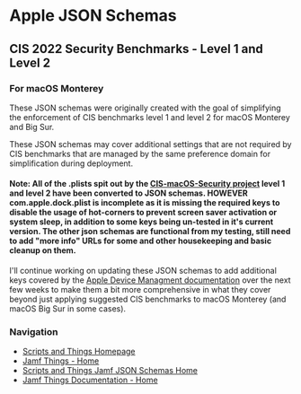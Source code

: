 # Apple JSON Schemas
## CIS 2022 Security Benchmarks - Level 1 and Level 2
### For macOS Monterey

These JSON schemas were originally created with the goal of simplifying the enforcement of CIS benchmarks level 1 and level 2 for macOS Monterey and Big Sur.

These JSON schemas may cover additional settings that are not required by CIS benchmarks that are managed by the same preference domain for simplification during deployment.


#### Note: All of the .plists spit out by the [CIS-macOS-Security project](https://github.com/mvdbent/CIS-macOS-Security) level 1 and level 2 have been converted to JSON schemas. **HOWEVER com.apple.dock.plist is incomplete as it is missing the required keys to disable the usage of hot-corners to prevent screen saver activation or system sleep, in addition to some keys being un-tested in it's current version**. The other json schemas are functional from my testing, still need to add "more info" URLs for some and other housekeeping and basic cleanup on them. 

I'll continue working on updating these JSON schemas to add additional keys covered by the [Apple Device Managment documentation](https://developer.apple.com/documentation/devicemanagement) over the next few weeks to make them a bit more comprehensive in what they cover beyond just applying suggested CIS benchmarks to macOS Monterey (and macOS Big Sur in some cases).


### Navigation

- [Scripts and Things Homepage](https://gregknackstedt.com/)
- [Jamf Things - Home](https://gregknackstedt.com/Jamf_things/)
- [Scripts and Things Jamf JSON Schemas Home](https://gregknackstedt/scriptsandthings_Jamf_JSON_Schemas)
- [Jamf Things Documentation - Home](https://gregknackstedt.com/Jamf_things/Documentation/)
